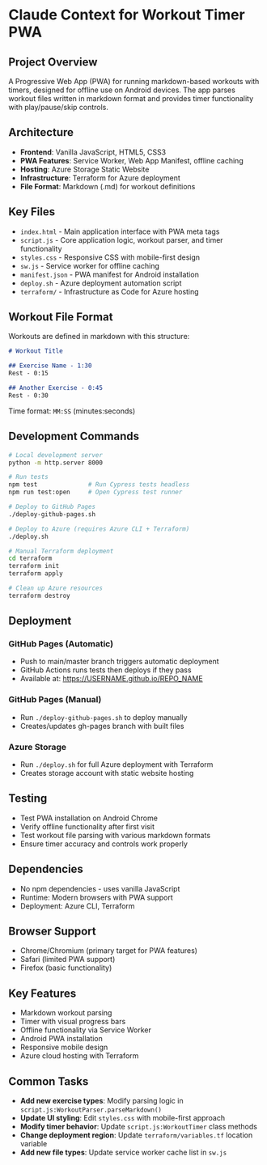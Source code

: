 # Claude Context for Workout Timer PWA

## Project Overview
A Progressive Web App (PWA) for running markdown-based workouts with timers, designed for offline use on Android devices. The app parses workout files written in markdown format and provides timer functionality with play/pause/skip controls.

## Architecture
- **Frontend**: Vanilla JavaScript, HTML5, CSS3
- **PWA Features**: Service Worker, Web App Manifest, offline caching
- **Hosting**: Azure Storage Static Website
- **Infrastructure**: Terraform for Azure deployment
- **File Format**: Markdown (.md) for workout definitions

## Key Files
- `index.html` - Main application interface with PWA meta tags
- `script.js` - Core application logic, workout parser, and timer functionality
- `styles.css` - Responsive CSS with mobile-first design
- `sw.js` - Service worker for offline caching
- `manifest.json` - PWA manifest for Android installation
- `deploy.sh` - Azure deployment automation script
- `terraform/` - Infrastructure as Code for Azure hosting

## Workout File Format
Workouts are defined in markdown with this structure:
```markdown
# Workout Title

## Exercise Name - 1:30
Rest - 0:15

## Another Exercise - 0:45
Rest - 0:30
```
Time format: `MM:SS` (minutes:seconds)

## Development Commands
```bash
# Local development server
python -m http.server 8000

# Run tests
npm test              # Run Cypress tests headless
npm run test:open     # Open Cypress test runner

# Deploy to GitHub Pages
./deploy-github-pages.sh

# Deploy to Azure (requires Azure CLI + Terraform)
./deploy.sh

# Manual Terraform deployment
cd terraform
terraform init
terraform apply

# Clean up Azure resources
terraform destroy
```

## Deployment

### GitHub Pages (Automatic)
- Push to main/master branch triggers automatic deployment
- GitHub Actions runs tests then deploys if they pass
- Available at: https://USERNAME.github.io/REPO_NAME

### GitHub Pages (Manual)
- Run `./deploy-github-pages.sh` to deploy manually
- Creates/updates gh-pages branch with built files

### Azure Storage
- Run `./deploy.sh` for full Azure deployment with Terraform
- Creates storage account with static website hosting

## Testing
- Test PWA installation on Android Chrome
- Verify offline functionality after first visit
- Test workout file parsing with various markdown formats
- Ensure timer accuracy and controls work properly

## Dependencies
- No npm dependencies - uses vanilla JavaScript
- Runtime: Modern browsers with PWA support
- Deployment: Azure CLI, Terraform

## Browser Support
- Chrome/Chromium (primary target for PWA features)
- Safari (limited PWA support)
- Firefox (basic functionality)

## Key Features
- Markdown workout parsing
- Timer with visual progress bars
- Offline functionality via Service Worker
- Android PWA installation
- Responsive mobile design
- Azure cloud hosting with Terraform

## Common Tasks
- **Add new exercise types**: Modify parsing logic in `script.js:WorkoutParser.parseMarkdown()`
- **Update UI styling**: Edit `styles.css` with mobile-first approach
- **Modify timer behavior**: Update `script.js:WorkoutTimer` class methods
- **Change deployment region**: Update `terraform/variables.tf` location variable
- **Add new file types**: Update service worker cache list in `sw.js`